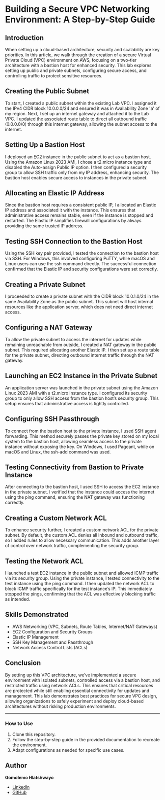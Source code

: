 # Building a Secure VPC Networking Environment: A Step-by-Step Guide  

## Introduction  
When setting up a cloud-based architecture, security and scalability are key priorities. In this article, we walk through the creation of a secure Virtual Private Cloud (VPC) environment on AWS, focusing on a two-tier architecture with a bastion host for enhanced security. This lab explores setting up public and private subnets, configuring secure access, and controlling traffic to protect sensitive resources.

## Creating the Public Subnet 
To start, I created a public subnet within the existing Lab VPC. I assigned it the IPv4 CIDR block 10.0.0.0/24 and ensured it was in Availability Zone 'a' of my region. Next, I set up an internet gateway and attached it to the Lab VPC. I updated the associated route table to direct all outbound traffic (0.0.0.0/0) through this internet gateway, allowing the subnet access to the internet.

 ## Setting Up a Bastion Host
I deployed an EC2 instance in the public subnet to act as a bastion host. Using the Amazon Linux 2023 AMI, I chose a t2.micro instance type and disabled the Auto-assign Public IP option. I then configured a security group to allow SSH traffic only from my IP address, enhancing security. The bastion host enables secure access to instances in the private subnet.

## Allocating an Elastic IP Address
Since the bastion host requires a consistent public IP, I allocated an Elastic IP address and associated it with the instance. This ensures that administrative access remains stable, even if the instance is stopped and restarted. The Elastic IP simplifies firewall configurations by always providing the same trusted IP address.

## Testing SSH Connection to the Bastion Host
Using the SSH key pair provided, I tested the connection to the bastion host via SSH. For Windows, this involved configuring PuTTY, while macOS and Linux users can use the ssh command directly. The successful connection confirmed that the Elastic IP and security configurations were set correctly.

## Creating a Private Subnet
I proceeded to create a private subnet with the CIDR block 10.0.1.0/24 in the same Availability Zone as the public subnet. This subnet will host internal resources like the application server, which does not need direct internet access.

## Configuring a NAT Gateway
To allow the private subnet to access the internet for updates while remaining unreachable from outside, I created a NAT gateway in the public subnet. This required allocating another Elastic IP. I then set up a route table for the private subnet, directing outbound internet traffic through the NAT gateway.

## Launching an EC2 Instance in the Private Subnet
An application server was launched in the private subnet using the Amazon Linux 2023 AMI with a t2.micro instance type. I configured its security group to only allow SSH access from the bastion host’s security group. This setup ensures that administrative access is tightly controlled.

## Configuring SSH Passthrough
To connect from the bastion host to the private instance, I used SSH agent forwarding. This method securely passes the private key stored on my local system to the bastion host, allowing seamless access to the private instance without exposing the key. On Windows, I used Pageant, while on macOS and Linux, the ssh-add command was used.

## Testing Connectivity from Bastion to Private Instance
After connecting to the bastion host, I used SSH to access the EC2 instance in the private subnet. I verified that the instance could access the internet using the ping command, ensuring the NAT gateway was functioning correctly.

## Creating a Custom Network ACL
To enhance security further, I created a custom network ACL for the private subnet. By default, the custom ACL denies all inbound and outbound traffic, so I added rules to allow necessary communication. This adds another layer of control over network traffic, complementing the security group.

## Testing the Network ACL
I launched a test EC2 instance in the public subnet and allowed ICMP traffic via its security group. Using the private instance, I tested connectivity to the test instance using the ping command. I then updated the network ACL to block ICMP traffic specifically for the test instance’s IP. This immediately stopped the pings, confirming that the ACL was effectively blocking traffic as intended.

## Skills Demonstrated  
- AWS Networking (VPC, Subnets, Route Tables, Internet/NAT Gateways)  
- EC2 Configuration and Security Groups  
- Elastic IP Management  
- SSH Key Management and Passthrough  
- Network Access Control Lists (ACLs)

## Conclusion  
By setting up this VPC architecture, we’ve implemented a secure environment with isolated subnets, controlled access via a bastion host, and restricted traffic using network ACLs. This ensures that critical resources are protected while still enabling essential connectivity for updates and management.
This lab demonstrates best practices for secure VPC design, allowing organizations to safely experiment and deploy cloud-based architectures without risking production environments.  

---

### How to Use  
1. Clone this repository.  
2. Follow the step-by-step guide in the provided documentation to recreate the environment.  
3. Adapt configurations as needed for specific use cases.  

## Author  
**Gomolemo Hlatshwayo**  
- [LinkedIn](https://www.linkedin.com/in/lemon-paw)  
- [GitHub](https://github.com/gomolemo-sudo)  
